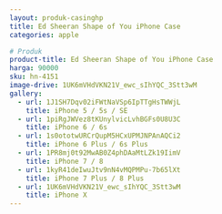 ```yaml
---
layout: produk-casinghp
title: Ed Sheeran Shape of You iPhone Case
categories: apple

# Produk
product-title: Ed Sheeran Shape of You iPhone Case
harga: 90000
sku: hn-4151
image-drive: 1UK6mVHdVKN21V_ewc_sIhYQC_3Stt3wM
gallery:
  - url: 1J1SH7Dqv02iFWtNaVSp6IpTTgHsTWWjL
    title: iPhone 5 / 5s / SE
  - url: 1piRgJWVez8tKUnylvicLvhBGFs0U8U3C
    title: iPhone 6 / 6s
  - url: 1s0ototwURCrQupM5HCxUPMJNPAnAQCi2
    title: iPhone 6 Plus / 6s Plus
  - url: 1PR8mj0t92MwAB0Z4phDAaMtLZk19IimV
    title: iPhone 7 / 8
  - url: 1kyR41deIwuJtv9nN4vMQPMPu-7b65lXt
    title: iPhone 7 Plus / 8 Plus
  - url: 1UK6mVHdVKN21V_ewc_sIhYQC_3Stt3wM
    title: iPhone X
---
```


